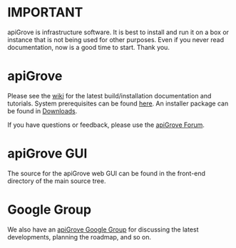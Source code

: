 IMPORTANT
=========
apiGrove is infrastructure software. It is best to install and run it on a box or instance that is not being used for other purposes. Even if you never read documentation, now is a good time to start. Thank you. 


apiGrove
========

Please see the <a href="https://github.com/apigrove/apigrove/wiki">wiki</a> for the latest 
build/installation documentation and tutorials. System prerequisites can be found <a href="https://github.com/apigrove/apigrove/wiki/apiGrove-installation-guide#wiki-genpreq">here</a>. An installer package can be found in <a href="https://github.com/apigrove/apigrove/downloads">Downloads</a>. 

If you have questions or feedback, please use the <a href="http://apigrove.net/forum/">apiGrove Forum</a>.


apiGrove GUI
============

The source for the apiGrove web GUI can be found in the front-end directory of the main source tree. 


Google Group
============
We also have an <a href="https://groups.google.com/a/apigrove.net/d/forum/apigrove">apiGrove Google Group</a> for discussing the latest developments, planning the roadmap, and so on.
